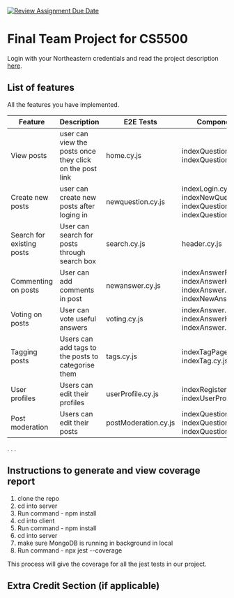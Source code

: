 [![Review Assignment Due Date](https://classroom.github.com/assets/deadline-readme-button-24ddc0f5d75046c5622901739e7c5dd533143b0c8e959d652212380cedb1ea36.svg)](https://classroom.github.com/a/37vDen4S)
# Final Team Project for CS5500

Login with your Northeastern credentials and read the project description [here](https://northeastern-my.sharepoint.com/:w:/g/personal/j_mitra_northeastern_edu/ETUqq9jqZolOr0U4v-gexHkBbCTAoYgTx7cUc34ds2wrTA?e=URQpeI).

## List of features

All the features you have implemented. 

| Feature   | Description     | E2E Tests      | Component Tests | Jest Tests     |
|-----------|-----------------|----------------|-----------------|----------------|
| View posts | user can view the posts once they click on the post link | home.cy.js | indexQuestionPage.cy.js, indexQuestion.cy.js   | questions.test.js   |
| Create new posts | user can create new posts after loging in | newquestion.cy.js | indexLogin.cy.js, indexNewQuestion.cy.js, indexQuestionBody.cy.js, indexQuestionHeader.cy.js    | newQuestions.test.js, authController.test.js  |
| Search for existing posts |  User can search for posts through search box | search.cy.js | header.cy.js | question.test.js, tags.test.js |
| Commenting on posts | User can add comments in post | newanswer.cy.js | indexAnswerPage.cy.js, indexAnswerHeader.cy.js, indexAnswer.cy.js, indexNewAnswer.cy.js | newAnswer.test.js, authController.test.js |
| Voting on posts | User can vote useful answers | voting.cy.js | indexAnswer.cy.js, indexAnswerHeader.cy.js, indexAnswer.cy.js  | question.test.js, authController.test.js |
| Tagging posts | Users can add tags to the posts to categorise them | tags.cy.js | indexTagPage.cy.js, indexTag.cy.js | question.test.js, tags.test.js, authController.test.js |
| User profiles | Users can edit their profiles | userProfile.cy.js | indexRegister.cy.js, indexUserProfilePage.cy.js | authController.test.js |
| Post moderation | Users can edit their posts | postModeration.cy.js | indexQuestionPage.cy.js, indexQuestionHeader.cy.js, indexQuestionBody.cy.js  | authController.test.js, question.test.js |
. . .


## Instructions to generate and view coverage report 

1. clone the repo
2. cd into server
3. Run command - npm install
4. cd into client
5. Run command - npm install
6. cd into server 
7. make sure MongoDB is running in background in local
8. Run command - npx jest --coverage

This process will give the coverage for all the jest tests in our project.

## Extra Credit Section (if applicable)